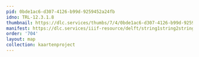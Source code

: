 ```yaml
---
pid: 0bde1ac6-d307-4126-b99d-9259452a24fb
idno: TRL-12.3.1.8
thumbnail: https://dlc.services/thumbs/7/4/0bde1ac6-d307-4126-b99d-9259452a24fb/full/400,339/0/default.jpg
manifest: https://dlc.services/iiif-resource/delft/string1string2string3/kaartenproject-2007/TRL-12.3.1.8
order: '704'
layout: map
collection: kaartenproject
---
```

